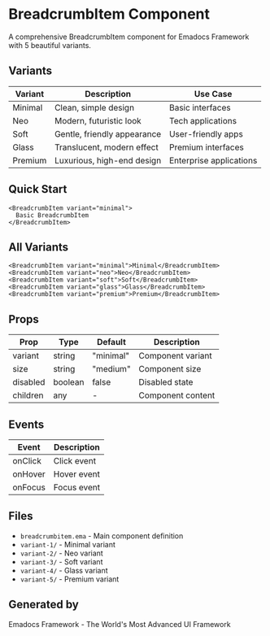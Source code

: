 # BreadcrumbItem Component

A comprehensive BreadcrumbItem component for Emadocs Framework with 5 beautiful variants.

## Variants

| Variant | Description | Use Case |
|---------|-------------|----------|
| Minimal | Clean, simple design | Basic interfaces |
| Neo | Modern, futuristic look | Tech applications |
| Soft | Gentle, friendly appearance | User-friendly apps |
| Glass | Translucent, modern effect | Premium interfaces |
| Premium | Luxurious, high-end design | Enterprise applications |

## Quick Start

```ema
<BreadcrumbItem variant="minimal">
  Basic BreadcrumbItem
</BreadcrumbItem>
```

## All Variants

```ema
<BreadcrumbItem variant="minimal">Minimal</BreadcrumbItem>
<BreadcrumbItem variant="neo">Neo</BreadcrumbItem>
<BreadcrumbItem variant="soft">Soft</BreadcrumbItem>
<BreadcrumbItem variant="glass">Glass</BreadcrumbItem>
<BreadcrumbItem variant="premium">Premium</BreadcrumbItem>
```

## Props

| Prop | Type | Default | Description |
|------|------|---------|-------------|
| variant | string | "minimal" | Component variant |
| size | string | "medium" | Component size |
| disabled | boolean | false | Disabled state |
| children | any | - | Component content |

## Events

| Event | Description |
|-------|-------------|
| onClick | Click event |
| onHover | Hover event |
| onFocus | Focus event |

## Files

- `breadcrumbitem.ema` - Main component definition
- `variant-1/` - Minimal variant
- `variant-2/` - Neo variant
- `variant-3/` - Soft variant
- `variant-4/` - Glass variant
- `variant-5/` - Premium variant

## Generated by
Emadocs Framework - The World's Most Advanced UI Framework
